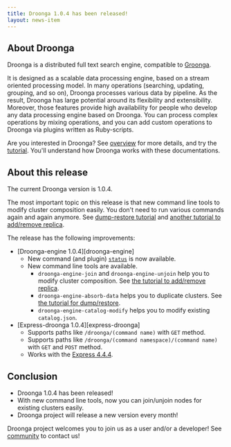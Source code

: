 ```yaml
---
title: Droonga 1.0.4 has been released!
layout: news-item
---
```


## About Droonga

Droonga is a distributed full text search engine, compatible to [Groonga][groonga].

It is designed as a scalable data processing engine, based on a stream oriented processing model.
In many operations (searching, updating, grouping, and so on), Droonga processes various data by pipeline.
As the result, Droonga has large potential around its flexibility and extensibility.
Moreover, those features provide high availability for people who develop any data processing engine based on Droonga.
You can process complex operations by mixing operations, and you can add custom operations to Droonga via plugins written as Ruby-scripts.

Are you interested in Droonga? See [overview][] for more details, and try the [tutorial][].
You'll understand how Droonga works with these documentations.

## About this release

The current Droonga version is 1.0.4.

The most important topic on this release is that new command line tools to modify cluster composition easily.
You don't need to run various commands again and again anymore.
See [dump-restore tutorial](/tutorial/1.0.4/dump-restore) and [another tutorial to add/remove replica](/tutorial/1.0.4/add-replica).

The release has the following improvements:

 * [Droonga-engine 1.0.4][droonga-engine]
   * New command (and plugin) [`status`](/reference/1.0.4/commands/status/) is now available.
   * New command line tools are available.
     * `droonga-engine-join` and `droonga-engine-unjoin` help you to modify cluster composition. See [the tutorial to add/remove replica](/tutorial/1.0.4/add-replica/).
     * `droonga-engine-absorb-data` helps you to duplicate clusters. See [the tutorial for dump/restore](/tutorial/1.0.4/dump-restore/).
     * `droonga-engine-catalog-modify` helps you to modify existing `catalog.json`.
 * [Express-droonga 1.0.4][express-droonga]
   * Supports paths like `/droonga/(command name)` with `GET` method.
   * Supports paths like `/droonga/(command namespace)/(command name)` with `GET` and `POST` method.
   * Works with the [Express 4.4.4](http://expressjs.com/).


## Conclusion

 * Droonga 1.0.4 has been released!
 * With new command line tools, now you can join/unjoin nodes for existing clusters easily.
 * Droonga project will release a new version every month!

Droonga project welcomes you to join us as a user and/or a developer! See [community][] to contact us!

  [community]: /community/
  [overview]: /overview/
  [tutorial]: /tutorial/groonga/
  [groonga]: http://groonga.org/
